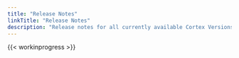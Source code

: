 ```yaml
---
title: "Release Notes"
linkTitle: "Release Notes"
description: "Release notes for all currently available Cortex Versions."
---
```


{{< workinprogress >}}
